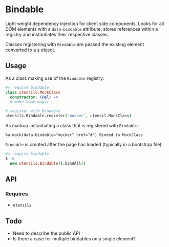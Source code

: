 
# Bindable
Light weight dependency injection for client side components. Looks for
all DOM elements with a `data-bindable` attribute, stores references
within a registry and instantiates their respective classes.

Classes registering with `Bindable` are passed the existing element
converted to a `$` object.


## Usage
As a class making use of the `Bindable` registry:

```coffee
#= require bindable
class utensils.MockClass
  constructor: (@el) ->
  # make some magic

# register with Bindable
utensils.Bindable.register('mocker', utensil.MockClass)
```

As markup instantiating a class that is registered with `Bindable`:

```haml
%a.mock(data-bindable="mocker" href="#") Binded to MockClass
```

`Bindable` is created after the page has loaded (typically in a
bootstrap file)

```coffee
#= require bindable
$ ->
  new utensils.Bindable().bindAll()
```


## API

### Requires
- `utensils`

## Todo
- Need to describe the public API
- Is there a case for multiple bindables on a single element?

